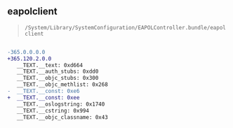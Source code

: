 ## eapolclient

> `/System/Library/SystemConfiguration/EAPOLController.bundle/eapolclient`

```diff

-365.0.0.0.0
+365.120.2.0.0
   __TEXT.__text: 0xd664
   __TEXT.__auth_stubs: 0xdd0
   __TEXT.__objc_stubs: 0x300
   __TEXT.__objc_methlist: 0x268
-  __TEXT.__const: 0xe6
+  __TEXT.__const: 0xee
   __TEXT.__oslogstring: 0x1740
   __TEXT.__cstring: 0x994
   __TEXT.__objc_classname: 0x43

```
